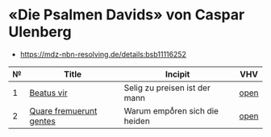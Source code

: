 # «Die Psalmen Davids» von Caspar Ulenberg

* https://mdz-nbn-resolving.de/details:bsb11116252

| № | Title                                                           | Incipit                       | VHV                                                                                                                                                              |
|---|-----------------------------------------------------------------|-------------------------------|------------------------------------------------------------------------------------------------------------------------------------------------------------------|
| 1 | [Beatus vir](kern/001-beatus-vir.krn)                           | Selig zu preisen ist der mann | [open](https://verovio.humdrum.org/?file=https://raw.githubusercontent.com/WolfgangDrescher/ulenberg-psalmen-davids/master/kern/001-beatus-vir.krn)              |
| 2 | [Quare fremuerunt gentes](kern/002-quare-fremuerunt-gentes.krn) | Warum empoͤren sich die heiden | [open](https://verovio.humdrum.org/?file=https://raw.githubusercontent.com/WolfgangDrescher/ulenberg-psalmen-davids/master/kern/002-quare-fremuerunt-gentes.krn) |
